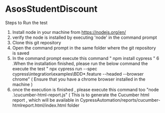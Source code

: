 # AsosStudentDiscount
Steps to Run the test 
1. Install node  in your machine from   https://nodejs.org/en/   
2. verify the node is installed by executing  'node' in the command prompt 
3. Clone this git repository 
4. Open the command prompt in the same folder where the git repository is saved 
5. In the command prompt execute this command  " npm install cypress  " 
6 .When the installation finished, please run the below command the execute the test
   " npx cypress run --spec cypress\integration\examples\BDD\*.feature --headed --browser chrome"  ( Ensure that you have a chrome browser installed in the machine ) 
7. once the execution is finished , please execute this command too "node .\cucumber-html-report.js"  ( This is to  generate the Cucumber html report , which will be available 
    in  CypressAutomation/reports/cucumber-htmlreport.html/index.html  folder
